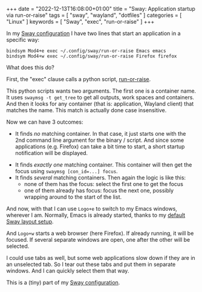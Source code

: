 +++
date = "2022-12-13T16:08:00+01:00"
title = "Sway: Application startup via run-or-raise"
tags = [ "sway", "wayland", "dotfiles" ]
categories = [ "Linux" ]
keywords = [ "Sway", "exec", "run-or-raise" ]
+++

In my [Sway configuration](https://github.com/holgerschurig/dotfiles/blob/master/sway/.config/sway/config) I have two lines that start an application in a specific way:

```
bindsym Mod4+e exec ~/.config/sway/run-or-raise Emacs emacs
bindsym Mod4+w exec ~/.config/sway/run-or-raise Firefox firefox
```

What does this do?

First, the "exec" clause calls a python script, [run-or-raise](https://github.com/holgerschurig/dotfiles/blob/master/sway/.config/sway/run-or-raise).

This python scripts wants two arguments. The first one is a container name. It
uses `swaymsg -t get_tree` to get all outputs, work spaces and containers. And
then it looks for any container (that is: application, Wayland client) that
matches the name. This match is actually done case insensitive.

Now we can have 3 outcomes:

* It finds _no_ matching container. In that case, it just starts one with the
  2nd command line argument for the binary / script. And since some applications
  (e.g. Firefox) can take a bit time to start, a short startup notification will
  be displayed.
- It finds _exactly one_ matching container. This container will then get the
  focus using `swaymsg [con_id=...] focus`.
- It finds _several_ matching containers. Then again the logic is like this:
  - none of them has the focus: select the first one to get the focus
  - one of them already has focus: focus the next one, possibly wrapping around
    to the start of the list.

And now, with that I can use `Logo+e` to switch to my Emacs windows, wherever I
am. Normally, Emacs is already started, thanks to my [default Sway layout
setup](../sway-default-layout/).

And `Logo+w` starts a web browser (here Firefox). If already running, it will be
focused. If several separate windows are open, one after the other will be
selected.

I could use tabs as well, but some web applications slow down if they are in an
unselected tab. So I tear out these tabs and put them in separate windows. And I
can quickly select them that way.

This is a (tiny) part of my [Sway configuration](https://github.com/holgerschurig/dotfiles/blob/master/sway/.config/sway/).
